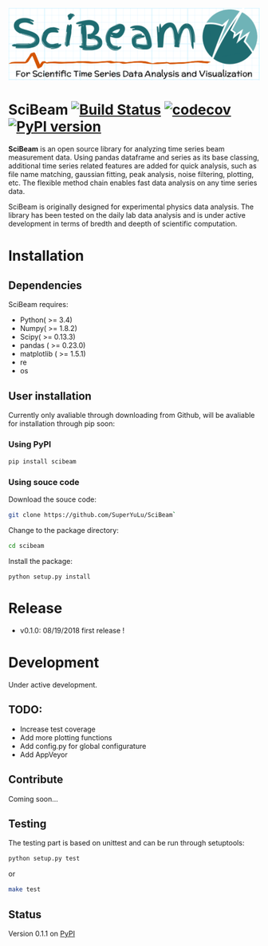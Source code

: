 
[![logo](https://raw.githubusercontent.com/SuperYuLu/SciBeam/master/img/logo.png)](https://github.com/SuperYuLu/SciBeam)  

# SciBeam [![Build Status](https://travis-ci.org/SuperYuLu/SciBeam.svg?branch=master)](https://travis-ci.org/SuperYuLu/SciBeam) [![codecov](https://codecov.io/gh/SuperYuLu/SciBeam/branch/master/graph/badge.svg)](https://codecov.io/gh/SuperYuLu/SciBeam) [![PyPI version](https://badge.fury.io/py/scibeam.svg)](https://badge.fury.io/py/scibeam)  



**SciBeam** is an open source library for analyzing time series beam measurement data. Using pandas dataframe and series as its base classing, additional time series related features are added for quick analysis, such as file name matching, gaussian fitting, peak analysis, noise filtering, plotting, etc. The flexible method chain enables fast data analysis on any time series data.   

SciBeam is originally designed for experimental physics data analysis. The library has been tested on the daily lab data analysis and is under active development in terms of bredth and deepth of scientific computation.  

# Installation  

## Dependencies  
SciBeam requires:  

+ Python( >= 3.4)
+ Numpy( >= 1.8.2)
+ Scipy( >= 0.13.3)
+ pandas ( >= 0.23.0)
+ matplotlib ( >= 1.5.1)
+ re
+ os 

## User installation  
Currently only avaliable through downloading from Github, will be avaliable for installation through pip soon:  

### Using PyPI  

```bash
pip install scibeam  
```

### Using souce code   

Download the souce code:  

```bash
git clone https://github.com/SuperYuLu/SciBeam`  
```

Change to the package directory:  

```bash
cd scibeam  
```

Install the package:  

```
python setup.py install  
```
# Release  
+ v0.1.0: 08/19/2018  first release !

# Development  
Under active development. 

## TODO:  
+ Increase test coverage 
+ Add more plotting functions
+ Add config.py for global configurature 
+ Add AppVeyor 

## Contribute  
Coming soon...  

## Testing  
The testing part is based on unittest and can be run through setuptools:  

```python
python setup.py test  
```

or 

```bash
make test
```


## Status  
Version 0.1.1 on [PyPI](https://pypi.org/project/scibeam/)
